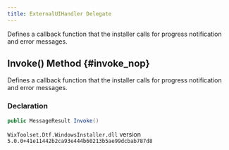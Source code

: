 ```yaml
---
title: ExternalUIHandler Delegate
---
```

Defines a callback function that the installer calls for progress notification and error messages.
## Invoke() Method {#invoke_nop}
Defines a callback function that the installer calls for progress notification and error messages.
### Declaration
```cs
public MessageResult Invoke()
```
`WixToolset.Dtf.WindowsInstaller.dll` version `5.0.0+41e11442b2ca93e444b60213b5ae99dcbab787d8`
